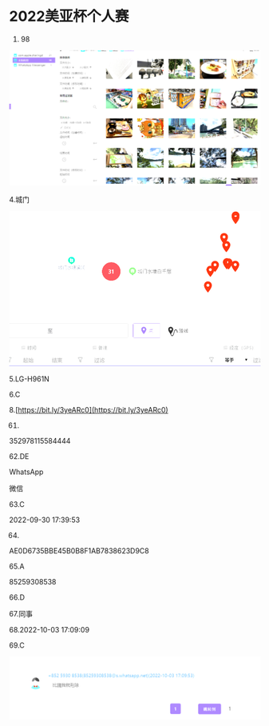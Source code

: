 # 2022美亚杯个人赛

1. 98

![Untitled](attachments/Untitled%2012.png)

4.城门

![Untitled](attachments/Untitled%201%204.png)

5.LG-H961N

6.C

8.[https://bit.ly/3yeARc0](https://bit.ly/3yeARc0)

61.

352978115584444

62.DE

WhatsApp

微信

63.C

2022-09-30 17:39:53

64.

AE0D6735BBE45B0B8F1AB7838623D9C8

65.A

85259308538

66.D

67.同事

68.2022-10-03 17:09:09

69.C

![Untitled](attachments/Untitled%202%204.png)